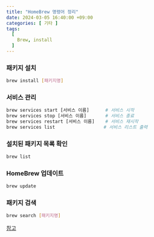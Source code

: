 ```yaml
---
title: "HomeBrew 명령어 정리"
date: 2024-03-05 16:40:00 +09:00
categories: [ 기타 ]
tags:
  [
    Brew, install 
  ]
---
```


### 패키지 설치
```bash
brew install [패키지명] 
```

### 서비스 관리
```bash
brew services start [서비스 이름]      # 서비스 시작
brew services stop [서비스 이름]       # 서비스 종료
brew services restart [서비스 이름]    # 서비스 재시작
brew services list                  # 서비스 리스트 출력 
```

### 설치된 패키지 목록 확인
```bash
brew list
```

### HomeBrew 업데이트
```bash
brew update
```

### 패키지 검색
```bash
brew search [패키지명] 
```


[참고](https://fig.io/manual/brew) 

